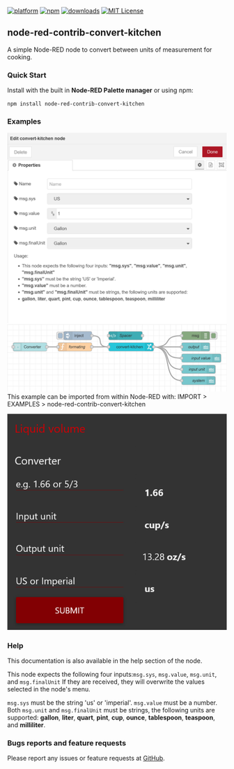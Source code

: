 [![platform](https://img.shields.io/badge/platform-Node--RED-red)](https://nodered.org)
[![npm](https://img.shields.io/npm/v/node-red-contrib-convert-kitchen.svg)](https://www.npmjs.com/package/node-red-contrib-convert-kitchen)
[![downloads](https://img.shields.io/npm/dt/node-red-contrib-convert-kitchen.svg)](https://www.npmjs.com/package/node-red-contrib-convert-kitchen)
[![MIT License](https://img.shields.io/badge/license-MIT-blue.svg)](https://github.com/HaroldPetersInskipp/node-red-contrib-convert-kitchen/blob/main/LICENSE)

## node-red-contrib-convert-kitchen

A simple Node-RED node to convert between units of measurement for cooking.


### Quick Start

Install with the built in <b>Node-RED Palette manager</b> or using npm:
```
npm install node-red-contrib-convert-kitchen
```

### Examples

[<img src="exampleDialog.png">](https://github.com/HaroldPetersInskipp/node-red-contrib-convert-kitchen)
[<img src="example.png">](https://github.com/HaroldPetersInskipp/node-red-contrib-convert-kitchen/blob/main/examples/convert-kitchen.json)
This example can be imported from within Node-RED with:
IMPORT > EXAMPLES > node-red-contrib-convert-kitchen

[<img src="exampleDashboard.png">](https://github.com/HaroldPetersInskipp/node-red-contrib-convert-kitchen/blob/main/examples/convert-kitchen.json)

### Help

This documentation is also available in the help section of the node.

This node expects the following four inputs:<code>msg.sys</code>, <code>msg.value</code>, <code>msg.unit</code>, and <code>msg.finalUnit</code>
If they are received, they will overwrite the values selected in the node's menu.

<code>msg.sys</code> must be the string 'us' or 'imperial'.
<code>msg.value</code> must be a number.
Both <code>msg.unit</code> and <code>msg.finalUnit</code> must be strings, the following units are supported:
<b>gallon</b>, <b>liter</b>, <b>quart</b>, <b>pint</b>, <b>cup</b>, <b>ounce</b>, <b>tablespoon</b>, <b>teaspoon</b>, and <b>milliliter</b>.

### Bugs reports and feature requests

Please report any issues or feature requests at <a href="https://github.com/HaroldPetersInskipp/node-red-contrib-convert-kitchen/issues">GitHub</a>.
